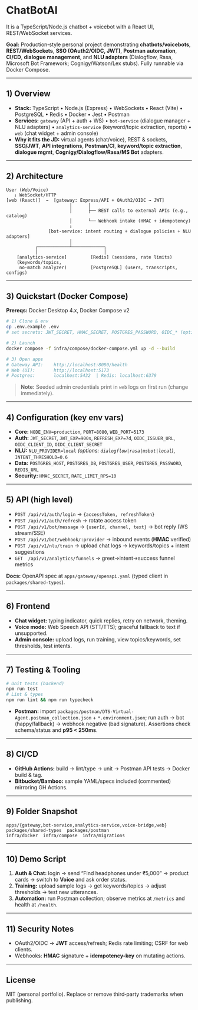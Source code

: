 # ChatBotAI
It is a TypeScript/Node.js chatbot + voicebot with a React UI, REST/WebSocket services. 

**Goal:** Production‑style personal project demonstrating **chatbots/voicebots**, **REST/WebSockets**, **SSO (OAuth2/OIDC, JWT)**, **Postman automation**, **CI/CD**, **dialogue management**, and **NLU adapters** (Dialogflow, Rasa, Microsoft Bot Framework; Cognigy/Watson/Lex stubs). Fully runnable via Docker Compose.

---

## 1) Overview

* **Stack:** TypeScript • Node.js (Express) • WebSockets • React (Vite) • PostgreSQL • Redis • Docker • Jest • Postman
* **Services:** `gateway` (API + auth + WS) • `bot-service` (dialogue manager + NLU adapters) • `analytics-service` (keyword/topic extraction, reports) • `web` (chat widget + admin console)
* **Why it fits the JD:** virtual agents (chat/voice), REST & sockets, **SSO/JWT**, **API integrations**, **Postman/CI**, **keyword/topic extraction**, **dialogue mgmt**, **Cognigy/Dialogflow/Rasa/MS Bot** adapters.

---

## 2) Architecture

```
User (Web/Voice)
   ↓ WebSocket/HTTP
[web (React)]  →  [gateway: Express/API + OAuth2/OIDC → JWT]
                        │      │
                        │      ├── REST calls to external APIs (e.g., catalog)
                        │      └── Webhook intake (HMAC + idempotency)
                        ↓
                [bot-service: intent routing + dialogue policies + NLU adapters]
                        │
           ┌────────────┴────────────┐
           │                         │
    [analytics-service]         [Redis] (sessions, rate limits)
    (keywords/topics,           
     no-match analyzer)         [PostgreSQL] (users, transcripts, configs)
```

---

## 3) Quickstart (Docker Compose)

**Prereqs:** Docker Desktop 4.x, Docker Compose v2

```bash
# 1) Clone & env
cp .env.example .env
# set secrets: JWT_SECRET, HMAC_SECRET, POSTGRES_PASSWORD, OIDC_* (optional), NLU_PROVIDER=local

# 2) Launch
docker compose -f infra/compose/docker-compose.yml up -d --build

# 3) Open apps
# Gateway API:    http://localhost:8080/health
# Web (UI):       http://localhost:5173
# Postgres:       localhost:5432  | Redis: localhost:6379
```

> **Note:** Seeded admin credentials print in `web` logs on first run (change immediately).

---

## 4) Configuration (key env vars)

* **Core:** `NODE_ENV=production`, `PORT=8080`, `WEB_PORT=5173`
* **Auth:** `JWT_SECRET`, `JWT_EXP=900s`, `REFRESH_EXP=7d`, `OIDC_ISSUER_URL`, `OIDC_CLIENT_ID`, `OIDC_CLIENT_SECRET`
* **NLU:** `NLU_PROVIDER=local` *(options: `dialogflow|rasa|msbot|local`)*, `INTENT_THRESHOLD=0.6`
* **Data:** `POSTGRES_HOST`, `POSTGRES_DB`, `POSTGRES_USER`, `POSTGRES_PASSWORD`, `REDIS_URL`
* **Security:** `HMAC_SECRET`, `RATE_LIMIT_RPS=10`

---

## 5) API (high level)

* `POST /api/v1/auth/login` → `{accessToken, refreshToken}`
* `POST /api/v1/auth/refresh` → rotate access token
* `POST /api/v1/bot/message` → `{userId, channel, text}` → bot reply (WS stream/SSE)
* `POST /api/v1/bot/webhook/:provider` → inbound events (**HMAC** verified)
* `POST /api/v1/nlu/train` → upload chat logs → keywords/topics + intent suggestions
* `GET  /api/v1/analytics/funnels` → greet→intent→success funnel metrics

**Docs:** OpenAPI spec at `apps/gateway/openapi.yaml` (typed client in `packages/shared-types`).

---

## 6) Frontend

* **Chat widget:** typing indicator, quick replies, retry on network, theming.
* **Voice mode:** Web Speech API (STT/TTS); graceful fallback to text if unsupported.
* **Admin console:** upload logs, run training, view topics/keywords, set thresholds, test intents.

---

## 7) Testing & Tooling

```bash
# Unit tests (backend)
npm run test
# Lint & types
npm run lint && npm run typecheck
```

* **Postman:** import `packages/postman/DTS-Virtual-Agent.postman_collection.json` + `*.environment.json`; run auth → bot (happy/fallback) → webhook negative (bad signature). Assertions check schema/status and **p95 < 250ms**.

---

## 8) CI/CD

* **GitHub Actions:** build → lint/type → unit → Postman API tests → Docker build & tag.
* **Bitbucket/Bamboo:** sample YAML/specs included (commented) mirroring GH Actions.

---

## 9) Folder Snapshot

```
apps/{gateway,bot-service,analytics-service,voice-bridge,web}
packages/shared-types  packages/postman
infra/docker  infra/compose  infra/migrations
```

---

## 10) Demo Script

1. **Auth & Chat:** login → send “Find headphones under ₹5,000” → product cards → switch to **Voice** and ask order status.
2. **Training:** upload sample logs → get keywords/topics → adjust thresholds → test new utterances.
3. **Automation:** run Postman collection; observe metrics at `/metrics` and health at `/health`.

---

## 11) Security Notes

* OAuth2/OIDC → **JWT** access/refresh; Redis rate limiting; CSRF for web clients.
* Webhooks: **HMAC** signature + **idempotency-key** on mutating actions.

---

## License

MIT (personal portfolio). Replace or remove third‑party trademarks when publishing.
